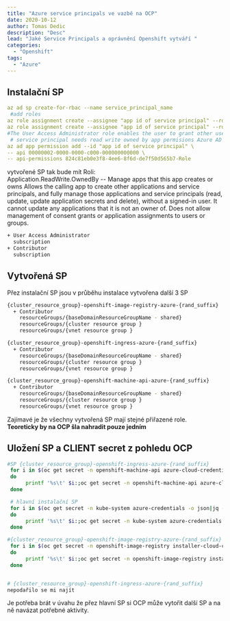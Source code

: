 ```yaml
---
title: "Azure service principals ve vazbě na OCP"
date: 2020-10-12 
author: Tomas Dedic
description: "Desc"
lead: "Jaké Service Principals a oprávnění Openshift vytváří "
categories:
  - "Openshift"
tags:
  - "Azure"
---
```

## Instalační SP
```yaml
az ad sp create-for-rbac --name service_principal_name
 #add roles
az role assignment create --assignee "app id of service principal" --role Contributor --output none
az role assignment create --assignee "app id of service principal" --role "User Access Administrator" --output none
#The User Access Administrator role enables the user to grant other users access to Azure resources
 # service principal needs read write owned by app permisions Azure AD graph
az ad app permission add --id "app id of service principal" \
-- api 00000002-0000-0000-c000-000000000000 \
-- api-permissions 824c81eb0e3f8-4ee6-8f6d-de7f50d565b7-Role
```

vytvořené SP tak bude mít Roli:  
Application.ReadWrite.OwnedBy --	Manage apps that this app creates or owns	Allows the calling app to create other applications and service principals, and fully manage those applications and service principals (read, update, update application secrets and delete), without a signed-in user. It cannot update any applications that it is not an owner of. Does not allow management of consent grants or application assignments to users or groups.
```sh
+ User Access Administrator
  subscription
+ Contributor
  subscription
```
## Vytvořená SP
Přez instalační SP jsou v průběhu instalace vytvořena další 3 SP

```sh
{cluster_resource_group}-openshift-image-registry-azure-{rand_suffix}
  + Contributor
    resourceGroups/{baseDomainResourceGroupName - shared}
    resourceGroups/{cluster resource group }
    resourceGroups/{vnet resource group }

{cluster_resource_group}-openshift-ingress-azure-{rand_suffix}
  + Contributor
    resourceGroups/{baseDomainResourceGroupName - shared}
    resourceGroups/{cluster resource group }
    resourceGroups/{vnet resource group }

{cluster_resource_group}-openshift-machine-api-azure-{rand_suffix}
  + Contributor
    resourceGroups/{baseDomainResourceGroupName - shared}
    resourceGroups/{cluster resource group }
    resourceGroups/{vnet resource group }
```

Zajímavé je že všechny vytvořená SP mají stejné přiřazené role.  
**Teoreticky by na OCP šla nahradit pouze jedním**

## Uložení SP a CLIENT secret z pohledu OCP
```sh
#SP {cluster_resource_group}-openshift-ingress-azure-{rand_suffix}
 for i in $(oc get secret -n openshift-machine-api azure-cloud-credentials -o json|jq -r '.data |keys []')
 do
      printf '%s\t' $i:;oc get secret -n openshift-machine-api azure-cloud-credentials -o json|jq -r ".data.$i"|base64 -d;printf '\n'
 done 

 # hlavní instalační SP
 for i in $(oc get secret -n kube-system azure-credentials -o json|jq -r '.data |keys []')
 do
      printf '%s\t' $i:;oc get secret -n kube-system azure-credentials -o json|jq -r ".data.$i"|base64 -d;printf '\n'
 done 

#{cluster_resource_group}-openshift-image-registry-azure-{rand_suffix}
 for i in $(oc get secret -n openshift-image-registry installer-cloud-credentials  -o json|jq -r '.data |keys []')
 do
      printf '%s\t' $i:;oc get secret -n openshift-image-registry installer-cloud-credentials -o json|jq -r ".data.$i"|base64 -d;printf '\n'
 done 


# {cluster_resource_group}-openshift-ingress-azure-{rand_suffix}
nepodařilo se mi najít
```

Je potřeba brát v úvahu že přez hlavní SP si OCP může vytořit další SP a na ně navázat potřebné aktivity.
